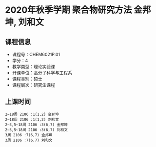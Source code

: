 # 2020年秋季学期 聚合物研究方法 金邦坤, 刘和文






## 课程信息

- 课程号：CHEM6021P.01
- 学分：4
- 教学类型：理论实验课
- 开课单位：高分子科学与工程系
- 课程类别：硕士
- 课程层次：研究生课程

## 上课时间

```
2~18周 2106 :1(1,2) 金邦坤
2~18周 2106 :1(1,2) 刘和文
2~3,5~18周 2106 :3(6,7) 金邦坤
2~3,5~18周 2106 :3(6,7) 刘和文
3周 2106 :7(6,7) 金邦坤
3周 2106 :7(6,7) 刘和文
```

